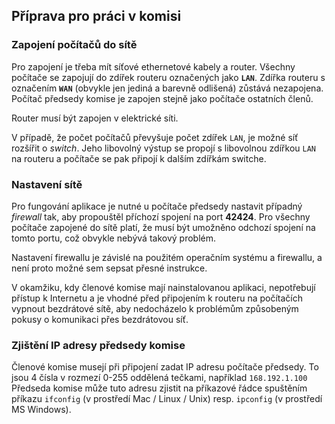 ## Příprava pro práci v komisi

### Zapojení počítačů do sítě

Pro zapojení je třeba mít síťové ethernetové kabely a router. Všechny počítače
se zapojují do zdířek routeru označených jako **`LAN`**. Zdířka routeru s
označením **`WAN`** (obvykle jen jediná a barevně odlišená) zůstává nezapojena.
Počítač předsedy komise je zapojen stejně jako počítače ostatních členů.

Router musí být zapojen v elektrické síti.

V případě, že počet počítačů převyšuje počet zdířek `LAN`, je možné síť
rozšířit o *switch*. Jeho libovolný výstup se propojí s libovolnou zdířkou
`LAN` na routeru a počítače se pak připojí k dalším zdířkám switche.

### Nastavení sítě

Pro fungování aplikace je nutné u počítače předsedy nastavit případný
*firewall* tak, aby propouštěl příchozí spojení na port **42424**. Pro všechny
počítače zapojené do sítě platí, že musí být umožněno odchozí spojení na tomto
portu, což obvykle nebývá takový problém.

Nastavení firewallu je závislé na použitém operačním systému a firewallu, a není
proto možné sem sepsat přesné instrukce.

V okamžiku, kdy členové komise mají nainstalovanou aplikaci, nepotřebují
přístup k Internetu a je vhodné před připojením k routeru na počítačích vypnout
bezdrátové sítě, aby nedocházelo k problémům způsobeným pokusy o komunikaci
přes bezdrátovou síť.

### Zjištění IP adresy předsedy komise

Členové komise musejí při připojení zadat IP adresu počítače předsedy. To jsou
4 čísla v rozmezí 0-255 oddělená tečkami, například `168.192.1.100`  
Předseda komise může tuto adresu zjistit na příkazové řádce spuštěním příkazu `ifconfig`
(v prostředí Mac / Linux / Unix) resp. `ipconfig` (v prostředí MS Windows).
